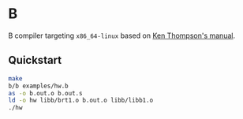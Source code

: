 # B

B compiler targeting `x86_64-linux` based on [Ken Thompson's manual](doc/kbman.html).

## Quickstart

```bash
make
b/b examples/hw.b
as -o b.out.o b.out.s
ld -o hw libb/brt1.o b.out.o libb/libb1.o
./hw
```
